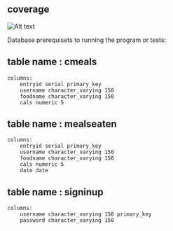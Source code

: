 coverage
----------------------
![Alt text](relative%20path/to/TEST_COVERAGE.PNG?raw=true "coerage results")

Database prerequisets to running the program or tests:

table name : cmeals
-------------------------
	columns: 
		entryid serial primary_key
		username character_varying 150
		foodname character_varying 150
		cals numeric 5

table name : mealseaten
-------------------------
	columns: 
		entryid serial primary_key
		username character_varying 150
		foodname character_varying 150
		cals numeric 5
		date date

table name : signinup
-------------------------
	columns: 
		username character_varying 150 primary_key
		password character_varying 150
